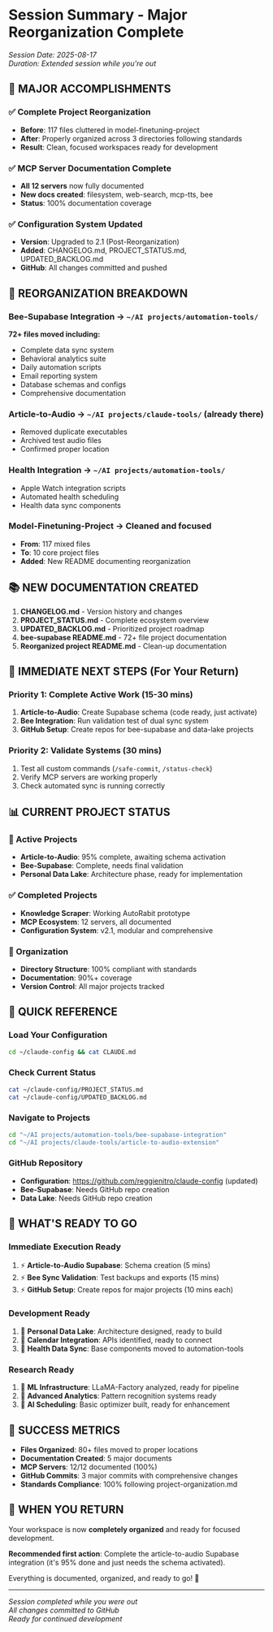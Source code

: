 # Session Summary - Major Reorganization Complete

*Session Date: 2025-08-17*  
*Duration: Extended session while you're out*

## 🎉 **MAJOR ACCOMPLISHMENTS**

### ✅ **Complete Project Reorganization**
- **Before**: 117 files cluttered in model-finetuning-project
- **After**: Properly organized across 3 directories following standards
- **Result**: Clean, focused workspaces ready for development

### ✅ **MCP Server Documentation Complete**
- **All 12 servers** now fully documented
- **New docs created**: filesystem, web-search, mcp-tts, bee
- **Status**: 100% documentation coverage

### ✅ **Configuration System Updated**
- **Version**: Upgraded to 2.1 (Post-Reorganization)
- **Added**: CHANGELOG.md, PROJECT_STATUS.md, UPDATED_BACKLOG.md
- **GitHub**: All changes committed and pushed

## 📁 **REORGANIZATION BREAKDOWN**

### **Bee-Supabase Integration** → `~/AI projects/automation-tools/`
**72+ files moved including:**
- Complete data sync system
- Behavioral analytics suite
- Daily automation scripts
- Email reporting system
- Database schemas and configs
- Comprehensive documentation

### **Article-to-Audio** → `~/AI projects/claude-tools/` (already there)
- Removed duplicate executables
- Archived test audio files
- Confirmed proper location

### **Health Integration** → `~/AI projects/automation-tools/`
- Apple Watch integration scripts
- Automated health scheduling
- Health data sync components

### **Model-Finetuning-Project** → Cleaned and focused
- **From**: 117 mixed files
- **To**: 10 core project files
- **Added**: New README documenting reorganization

## 📚 **NEW DOCUMENTATION CREATED**

1. **CHANGELOG.md** - Version history and changes
2. **PROJECT_STATUS.md** - Complete ecosystem overview
3. **UPDATED_BACKLOG.md** - Prioritized project roadmap
4. **bee-supabase README.md** - 72+ file project documentation
5. **Reorganized project README.md** - Clean-up documentation

## 🎯 **IMMEDIATE NEXT STEPS** (For Your Return)

### **Priority 1: Complete Active Work** (15-30 mins)
1. **Article-to-Audio**: Create Supabase schema (code ready, just activate)
2. **Bee Integration**: Run validation test of dual sync system
3. **GitHub Setup**: Create repos for bee-supabase and data-lake projects

### **Priority 2: Validate Systems** (30 mins)
1. Test all custom commands (`/safe-commit`, `/status-check`)
2. Verify MCP servers are working properly
3. Check automated sync is running correctly

## 📊 **CURRENT PROJECT STATUS**

### **🚀 Active Projects**
- **Article-to-Audio**: 95% complete, awaiting schema activation
- **Bee-Supabase**: Complete, needs final validation
- **Personal Data Lake**: Architecture phase, ready for implementation

### **✅ Completed Projects**
- **Knowledge Scraper**: Working AutoRabit prototype
- **MCP Ecosystem**: 12 servers, all documented
- **Configuration System**: v2.1, modular and comprehensive

### **📁 Organization**
- **Directory Structure**: 100% compliant with standards
- **Documentation**: 90%+ coverage
- **Version Control**: All major projects tracked

## 🔗 **QUICK REFERENCE**

### **Load Your Configuration**
```bash
cd ~/claude-config && cat CLAUDE.md
```

### **Check Current Status**
```bash
cat ~/claude-config/PROJECT_STATUS.md
cat ~/claude-config/UPDATED_BACKLOG.md
```

### **Navigate to Projects**
```bash
cd "~/AI projects/automation-tools/bee-supabase-integration"
cd "~/AI projects/claude-tools/article-to-audio-extension"
```

### **GitHub Repository**
- **Configuration**: https://github.com/reggienitro/claude-config (updated)
- **Bee-Supabase**: Needs GitHub repo creation
- **Data Lake**: Needs GitHub repo creation

## 🎪 **WHAT'S READY TO GO**

### **Immediate Execution Ready**
1. ⚡ **Article-to-Audio Supabase**: Schema creation (5 mins)
2. ⚡ **Bee Sync Validation**: Test backups and exports (15 mins)
3. ⚡ **GitHub Setup**: Create repos for major projects (10 mins each)

### **Development Ready**
1. 🚧 **Personal Data Lake**: Architecture designed, ready to build
2. 🚧 **Calendar Integration**: APIs identified, ready to connect
3. 🚧 **Health Data Sync**: Base components moved to automation-tools

### **Research Ready**
1. 🔬 **ML Infrastructure**: LLaMA-Factory analyzed, ready for pipeline
2. 🔬 **Advanced Analytics**: Pattern recognition systems ready
3. 🔬 **AI Scheduling**: Basic optimizer built, ready for enhancement

## 💯 **SUCCESS METRICS**

- **Files Organized**: 80+ files moved to proper locations
- **Documentation Created**: 5 major documents
- **MCP Servers**: 12/12 documented (100%)
- **GitHub Commits**: 3 major commits with comprehensive changes
- **Standards Compliance**: 100% following project-organization.md

## 🎯 **WHEN YOU RETURN**

Your workspace is now **completely organized** and ready for focused development. 

**Recommended first action**: Complete the article-to-audio Supabase integration (it's 95% done and just needs the schema activated).

Everything is documented, organized, and ready to go! 🚀

---

*Session completed while you were out*  
*All changes committed to GitHub*  
*Ready for continued development*